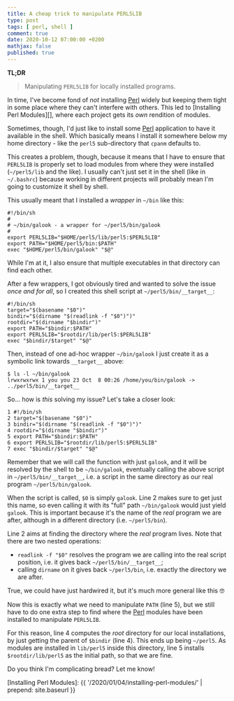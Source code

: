 ```yaml
---
title: A cheap trick to manipulate PERL5LIB
type: post
tags: [ perl, shell ]
comment: true
date: 2020-10-12 07:00:00 +0200
mathjax: false
published: true
---
```


**TL;DR**

> Manipulating `PERL5LIB` for locally installed programs.

In time, I've become fond of *not* installing [Perl][] widely but
keeping them tight in some place where they can't interfere with others.
This led to [Installing Perl Modules][], where each project gets its
*own* rendition of modules.

Sometimes, though, I'd just like to install some [Perl][] application to
have it available in the shell. Which basically means I install it
somewhere below my home directory - like the `perl5` sub-directory that
`cpanm` defaults to.

This creates a problem, though, because it means that I have to ensure
that `PERL5LIB` is properly set to load modules from where they were
installed (`~/perl5/lib` and the like). I usually can't just set it in
the shell (like in `~/.bashrc`) because working in different projects
will probably mean I'm going to customize it shell by shell.

This usually meant that I installed a *wrapper* in `~/bin` like this:

```
#!/bin/sh
#
# ~/bin/galook - a wrapper for ~/perl5/bin/galook
#
export PERL5LIB="$HOME/perl5/lib/perl5:$PERL5LIB" 
export PATH="$HOME/perl5/bin:$PATH"
exec "$HOME/perl5/bin/galook" "$@"
```

While I'm at it, I also ensure that multiple executables in that
directory can find each other.

After a few wrappers, I got obviously tired and wanted to solve the
issue *once and for all*, so I created this shell script at
`~/perl5/bin/__target__`:

```
#!/bin/sh
target="$(basename "$0")"
bindir="$(dirname "$(readlink -f "$0")")"
rootdir="$(dirname "$bindir")"
export PATH="$bindir:$PATH"
export PERL5LIB="$rootdir/lib/perl5:$PERL5LIB"
exec "$bindir/$target" "$@"
```

Then, instead of one ad-hoc wrapper `~/bin/galook` I just create it as
a symbolic link towards `__target__` above:

```
$ ls -l ~/bin/galook
lrwxrwxrwx 1 you you 23 Oct  8 00:26 /home/you/bin/galook -> ../perl5/bin/__target__
```

So... how is *this* solving my issue? Let's take a closer look:

```
1 #!/bin/sh
2 target="$(basename "$0")"
3 bindir="$(dirname "$(readlink -f "$0")")"
4 rootdir="$(dirname "$bindir")"
5 export PATH="$bindir:$PATH"
6 export PERL5LIB="$rootdir/lib/perl5:$PERL5LIB"
7 exec "$bindir/$target" "$@"
```

Remember that we will call the function with just `galook`, and it will
be resolved by the shell to be `~/bin/galook`, eventually calling the
above script in `~/perl5/bin/__target__`, i.e. a script in the same
directory as our real program `~/perl5/bin/galook`.

When the script is called, `$0` is simply `galook`. Line 2 makes sure to
get just this name, so even calling it with its "full" path
`~/bin/galook` would just yield `galook`. This is important because it's
the name of the *real* program we are after, although in a different
directory (i.e. `~/perl5/bin`).

Line 2 aims at finding the directory where the *real* program lives.
Note that there are two nested operations:

- `readlink -f "$0"` resolves the program we are calling into the real
  script position, i.e. it gives back `~/perl5/bin/__target__`;
- calling `dirname` on it gives back `~/perl5/bin`, i.e. exactly the
  directory we are after.

True, we could have just hardwired it, but it's much more general like
this 🤓

Now this is exactly what we need to manipulate `PATH` (line 5), but we
still have to do one extra step to find where the [Perl][] modules have
been installed to manipulate `PERL5LIB`.

For this reason, line 4 computes the *root* directory for our local
installations, by just getting the parent of `$bindir` (line 4). This
ends up being `~/perl5`. As modules are installed in `lib/perl5` inside
this directory, line 5 installs `$rootdir/lib/perl5` as the initial
path, so that we are fine.

Do you think I'm complicating bread? Let me know!

[Perl]: https://www.perl.org
[Installing Perl Modules]: {{ '/2020/01/04/installing-perl-modules/' | prepend: site.baseurl }}
